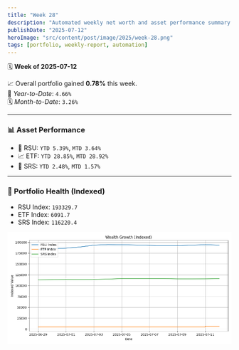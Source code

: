 ```yaml
---
title: "Week 28"
description: "Automated weekly net worth and asset performance summary for Week 28 (2025-07-12)."
publishDate: "2025-07-12"
heroImage: "src/content/post/image/2025/week-28.png"
tags: [portfolio, weekly-report, automation]
---
```


🗓️ **Week of 2025-07-12**

📈 Overall portfolio gained **0.78%** this week.  
📆 *Year-to-Date*: `4.66%`  
🗓️ *Month-to-Date*: `3.26%`

---

### 📊 Asset Performance

- 🍎 RSU: `YTD 5.39%`, `MTD 3.64%`
- 📈 ETF: `YTD 28.85%`, `MTD 28.92%`
- 🏦 SRS: `YTD 2.48%`, `MTD 1.57%`

---

### 🧾 Portfolio Health (Indexed)

- RSU Index: `193329.7`
- ETF Index: `6091.7`
- SRS Index: `116220.4`

![Chart](src/content/post/image/2025/week-28.png)
